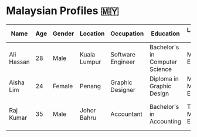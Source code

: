 # Malaysian Profiles 🇲🇾

| Name           | Age | Gender | Location       | Occupation        | Education                  | Languages Spoken            | Hobbies                               |
| ---------------| --- | -------| ---------------| -------------------| --------------------------- | --------------------------- | ------------------------------------- |
| Ali Hassan     | 28  | Male   | Kuala Lumpur   | Software Engineer  | Bachelor's in Computer Science | Malay, English              | Coding, hiking, cooking               |
| Aisha Lim      | 24  | Female | Penang         | Graphic Designer   | Diploma in Graphic Design    | Malay, Mandarin, English    | Painting, reading, traveling         |
| Raj Kumar      | 35  | Male   | Johor Bahru    | Accountant         | Bachelor's in Accounting    | Tamil, Malay, English      | Playing cricket, gardening, volunteering |
